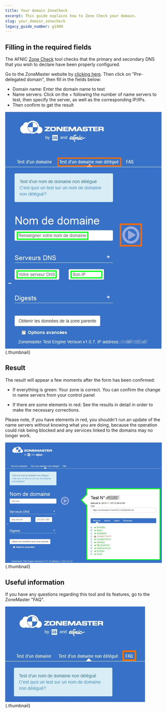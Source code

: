 ```yaml
---
title: Your domain ZoneCheck
excerpt: This guide explains how to Zone Check your domain.
slug: your_domain_zonecheck
legacy_guide_number: g1980
---
```



## Filling in the required fields
The AFNIC [Zone Check](https://zonemaster.fr/) tool checks that the primary and secondary DNS that you wish to declare have been properly configured. 

Go to the ZoneMaster website by [clicking here](https://zonemaster.fr/). Then click on "Pre-delegated domain", then fill in the fields below:


- Domain name: Enter the domain name to test
- Name servers: Click on the + following the number of name servers to test, then specify the server, as well as the corresponding IP/IPs. 
- Then confirm to get the result



![](images/img_3213.jpg){.thumbnail}


## Result
The result will appear a few moments after the form has been confirmed:


- If everything is green: Your zone is correct. You can confirm the change in name servers from your control panel

- If there are some elements in red: See the results in detail in order to make the necessary corrections. 

Please note, if you have elements in red, you shouldn't run an update of the name servers without knowing what you are doing, because the operation could risk being blocked and any services linked to the domains may no longer work.

![](images/img_3211.jpg){.thumbnail}


## Useful information
If you have any questions regarding this tool and its features, go to the ZoneMaster "FAQ".

![](images/img_3212.jpg){.thumbnail}

